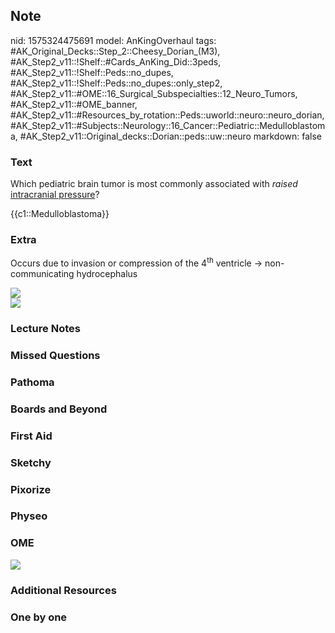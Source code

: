 ## Note
nid: 1575324475691
model: AnKingOverhaul
tags: #AK_Original_Decks::Step_2::Cheesy_Dorian_(M3), #AK_Step2_v11::!Shelf::#Cards_AnKing_Did::3peds, #AK_Step2_v11::!Shelf::Peds::no_dupes, #AK_Step2_v11::!Shelf::Peds::no_dupes::only_step2, #AK_Step2_v11::#OME::16_Surgical_Subspecialties::12_Neuro_Tumors, #AK_Step2_v11::#OME_banner, #AK_Step2_v11::#Resources_by_rotation::Peds::uworld::neuro::neuro_dorian, #AK_Step2_v11::#Subjects::Neurology::16_Cancer::Pediatric::Medulloblastoma, #AK_Step2_v11::Original_decks::Dorian::peds::uw::neuro
markdown: false

### Text
Which pediatric brain tumor is most commonly associated with
<i>raised</i> <u>intracranial pressure</u>?
<div>
  {{c1::Medulloblastoma}}
</div>

### Extra
Occurs due to invasion or compression of the 4<sup>th</sup>
ventricle → non-communicating hydrocephalus
<div><img src="Causes_Nausea_Figure_1.png"></div>
<div><img src=
"paste-b538dce2be1c2acd224bed9025f91289213e3e39.jpg"></div>

### Lecture Notes


### Missed Questions


### Pathoma


### Boards and Beyond


### First Aid


### Sketchy


### Pixorize


### Physeo


### OME
<div class="ome-widget">
  <a href="https://onlinemeded.org?ref=anki"><img src=
  "_OME_AnkiFlashcards_General_7.png"></a>
</div>

### Additional Resources


### One by one

